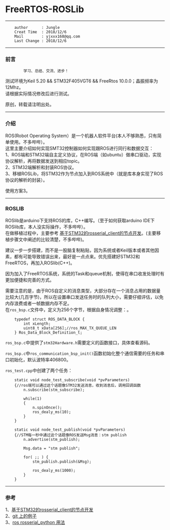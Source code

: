 # FreeRTOS-ROSLib

---
        author      : Jungle
        Creat Time  : 2018/12/6
        Mail        : yjxxx168@qq.com
        Last Change : 2018/12/6

---
### 前言

```
        学习、总结、交流、进步！
```

测试环境为Keil 5.20 && STM32F405VGT6 && FreeRtos 10.0.0；晶振频率为12Mhz。<br />
请根据实际情况修改后进行测试。<br />

原创，转载请注明出处。<br />

---
### 介绍

ROS(Robot Operating System）是一个机器人软件平台(本人不够熟悉，只有简单使用。不多哔哔）。<br />
这里主要介绍如何实现SMT32控制器如何实现跟ROS进行同行和数据交互：<br />
1、ROS端和STM32端自主定义协议，在ROS端（如ubuntu）做串口驱动，实现协议解析，再将数据发送到相应topic。<br />
2、STM32端解析和封装ROS协议。<br />
3、移植ROSLib，将STM32作为节点加入到ROS系统中（就是库本身实现了ROS协议的解析的封装）。<br />

使用方案3。<br />

<!-- more -->

---
### ROSLIB

ROSlib是arduino下支持ROS的库，C++编写。（至于如何获取arduino IDE下ROSlib库，本人没实际操作，不多哔哔）。<br />
在做移植过程中，主要参考 [基于STM32的rosserial_client的节点开发](https://blog.csdn.net/wubaobao1993/article/details/70808959)。(主要移植步骤文中阐述的比较清楚，不多哔哔)。<br />

建议一步一步搭建，而不是一股脑复制粘贴，因为系统或者Keil版本或者其他因素，都有可能导致错误出来，最好是一点点来。优先搭建好STM32和FreeRTOS，再加入ROSlib(C++)。<br />

因为加入了FreeRTOS系统，系统的Task和queue机制，使得在串口收发处理时有更加便捷和完善的方式。<br />

需要注意的是，由于ROS自定义的消息类型，大部分存在一个消息占用的数据量比较大(几百字节)，所以在设置串口发送任务时的队列大小，需要仔细评估，以免内存浪费或者一帧数据内存不足。<br />
在`ros_bsp.c`文件中，定义为256个字节，根据自身情况调整：。<br />


```
    typedef struct ROS_DATA_BLOCK {
        int xLength;
        uint8_t xData[256];//ros_MAX_TX_QUEUE_LEN
    } Ros_Data_Block_Definition_t;
```

`ros_bsp.c`中提供了`stm32Hardware.h`需要定义的函数接口，具体查看源码。<br />

`ros_bsp.c`中`ros_communication_bsp_init()`函数初始化整个通信需要的任务和串口初始化，默认波特率406800。<br />

`ros_test.cpp`中创建了两个任务： <br />


```
    static void node_test_subscribe(void *pvParameters)
    {//ros端可以通过这个话题像STM32发送消息，收到消息后，调用回调函数
        n.subscribe(stm_subscribe);

        while(1)
        {
            n.spinOnce();
            ros_dealy_ms(10);
        }
    }

    static void node_test_publish(void *pvParameters)
    {//STM每一秒中通过这个话题像ROS发送Msg消息：stm publish
        n.advertise(stm_publish);

        Msg.data = "stm publish";

        for( ;; ) {
            stm_publish.publish(&Msg);

            ros_dealy_ms(1000);
        }
    }

```

---
### 参考

1、[基于STM32的rosserial_client的节点开发](https://blog.csdn.net/wubaobao1993/article/details/70808959) <br />
2、[git 上的例子](https://github.com/stoneyang159/rosserial_client_stm32f103) <br />
3、[ros rosserial_python 用法](http://wiki.ros.org/rosserial_python) <br />


